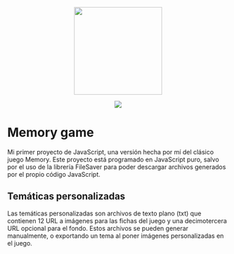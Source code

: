 <p align="center"><a href="https://ssr765.github.io/Memory-Game/" target="_blank"><img src="https://ssr765.github.io/Memory-Game/assets/simplelogo.png" width="200"></a></p>
<p align="center"><img src="https://img.shields.io/github/license/ssr765/Memory-Game"></p>

# Memory game
Mi primer proyecto de JavaScript, una versión hecha por mí del clásico juego Memory.
Este proyecto está programado en JavaScript puro, salvo por el uso de la librería FileSaver para
poder descargar archivos generados por el propio código JavaScript.
## Temáticas personalizadas
Las temáticas personalizadas son archivos de texto plano (txt) que contienen 12 URL a imágenes para las fichas del juego 
y una decimotercera URL opcional para el fondo. Estos archivos se pueden generar manualmente, o exportando un tema al
poner imágenes personalizadas en el juego.
